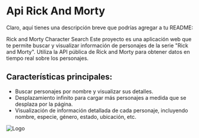 
# Api Rick And Morty


Claro, aquí tienes una descripción breve que podrías agregar a tu README:

Rick and Morty Character Search
Este proyecto es una aplicación web que te permite buscar y visualizar información de personajes de la serie "Rick and Morty". Utiliza la API pública de Rick and Morty para obtener datos en tiempo real sobre los personajes.

## Características principales:
 - Buscar personajes por nombre y visualizar sus detalles.
 - Desplazamiento infinito para cargar más personajes a medida que se desplaza por la página.
 - Visualización de información detallada de cada personaje, incluyendo nombre, especie, género, estado, ubicación, etc.


![Logo](https://beam-images.warnermediacdn.com/BEAM_LWM_DELIVERABLES/ab553cdc-e15d-4597-b65f-bec9201fd2dd/59c53f41-c601-11ee-bc01-0277465740e5?host=wbd-images.prod-vod.h264.io&partner=beamcom&w=4320)

